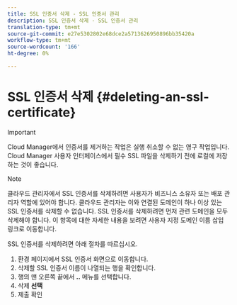 ```yaml
---
title: SSL 인증서 삭제 - SSL 인증서 관리
description: SSL 인증서 삭제 - SSL 인증서 관리
translation-type: tm+mt
source-git-commit: e27e5302802e68dce2a5713626950896bb35420a
workflow-type: tm+mt
source-wordcount: '166'
ht-degree: 0%

---
```



# SSL 인증서 삭제 {#deleting-an-ssl-certificate}

>[!IMPORTANT]
>Cloud Manager에서 인증서를 제거하는 작업은 실행 취소할 수 없는 영구 작업입니다. Cloud Manager 사용자 인터페이스에서 필수 SSL 파일을 삭제하기 전에 로컬에 저장하는 것이 좋습니다.

>[!NOTE]
>클라우드 관리자에서 SSL 인증서를 삭제하려면 사용자가 비즈니스 소유자 또는 배포 관리자 역할에 있어야 합니다. 클라우드 관리자는 이와 연결된 도메인이 하나 이상 있는 SSL 인증서를 삭제할 수 없습니다.  SSL 인증서를 삭제하려면 먼저 관련 도메인을 모두 삭제해야 합니다. 이 항목에 대한 자세한 내용을 보려면 사용자 지정 도메인 이름 삽입 링크로 이동합니다.

SSL 인증서를 삭제하려면 아래 절차를 따르십시오.

1. 환경 페이지에서 SSL 인증서 화면으로 이동합니다.
1. 삭제할 SSL 인증서 이름이 나열되는 행을 확인합니다.
1. 행의 맨 오른쪽 끝에서 **..** 메뉴를 선택합니다.
1. 삭제 **선택**
1. 제출 확인
